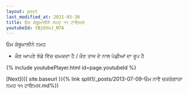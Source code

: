 ```yaml
---
layout: post
last_modified_at: 2021-03-30
title: ਓਮ ਕੇਥੂਮਾਲੀਨੇ ਨਮਹ ੧੧ ਟਾਇਮਸ
youtubeId: YBjUVoJ_NTA
---
```

 
 
 ਓਮ ਕੇਥੂਮਾਲੀਨੇ ਨਮਹ  
 
 -  ਕੌਣ ਆਪਣੇ ਝੰਡੇ ਵਿੱਚ ਚਮਕਦਾ ਹੈ / ਕੌਣ ਤਾਜ ਦੇ ਨਾਲ ਪੰਛੀਆਂ ਦਾ ਰੂਪ ਹੈ 
 
  
 
  
 
 
 
 
 
 


{% include youtubePlayer.html id=page.youtubeId %}
 
[Next]({{ site.baseurl }}{% link  split1/_posts/2013-07-09-ਓਮ ਨਾਵੈ ਚਕਰੰਗਾਯਾ ਨਮਹ ੧੧ ਟਾਇਮਸ.md%})
 

